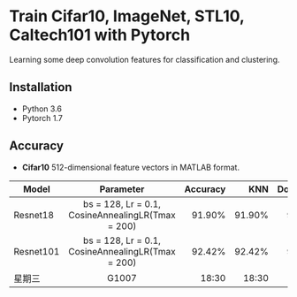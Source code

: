 # Train Cifar10, ImageNet, STL10, Caltech101 with Pytorch
Learning some deep convolution features for classification and clustering.
## Installation
* Python 3.6 
* Pytorch 1.7

## Accuracy
* **Cifar10** 512-dimensional feature vectors in MATLAB format.

| Model         | Parameter                                                | Accuracy     |  KNN          | Download    |
| ------------- |:-------------:                                           | -----:       |  -----:       | -----:       | 
|  Resnet18     |bs = 128, Lr = 0.1, CosineAnnealingLR(Tmax = 200)         | 91.90%       |  91.90%       | 91.90%       |
|  Resnet101    |bs = 128, Lr = 0.1, CosineAnnealingLR(Tmax = 200)         | 92.42%       |  92.42%       | 92.42%       |
|  星期三        | G1007                                                    |   18:30      |  18:30        |  18:30       |               

